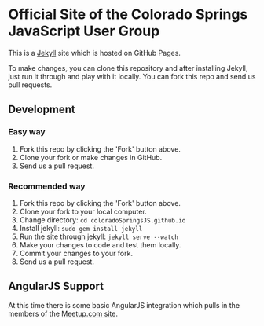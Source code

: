 # Official Site of the Colorado Springs JavaScript User Group

This is a [Jekyll](http://jekyllrb.com/) site which is hosted on GitHub Pages.

To make changes, you can clone this repository and after installing Jekyll, just run it through and play with it locally. You can fork this repo and send us pull requests.

## Development

### Easy way

1. Fork this repo by clicking the 'Fork' button above.
1. Clone your fork or make changes in GitHub.
1. Send us a pull request.

### Recommended way

1. Fork this repo by clicking the 'Fork' button above.
1. Clone your fork to your local computer.
1. Change directory: `cd coloradoSpringsJS.github.io`
1. Install jekyll: `sudo gem install jekyll`
1. Run the site through jekyll: `jekyll serve --watch`
1. Make your changes to code and test them locally.
1. Commit your changes to your fork.
1. Send us a pull request.

## AngularJS Support

At this time there is some basic AngularJS integration which pulls in the members of the [Meetup.com site](http://meetup.com/coloradospringsjs).
